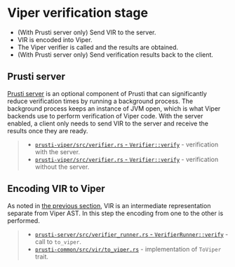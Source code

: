 # Viper verification stage

- (With Prusti server only) Send VIR to the server.
- VIR is encoded into Viper.
- The Viper verifier is called and the results are obtained.
- (With Prusti server only) Send verification results back to the client.

## Prusti server

[Prusti server](https://github.com/viperproject/prusti-dev/pull/43) is an optional component of Prusti that can significantly reduce verification times by running a background process. The background process keeps an instance of JVM open, which is what Viper backends use to perform verification of Viper code. With the server enabled, a client only needs to send VIR to the server and receive the results once they are ready.

> - [`prusti-viper/src/verifier.rs` - `Verifier::verify`](https://github.com/viperproject/prusti-dev/blob/143e673dc19b4c1363efade90ffee4f77641ec11/prusti-viper/src/verifier.rs#L259-L281) - verification with the server.
> - [`prusti-viper/src/verifier.rs` - `Verifier::verify`](https://github.com/viperproject/prusti-dev/blob/143e673dc19b4c1363efade90ffee4f77641ec11/prusti-viper/src/verifier.rs#L281-L288) - verification without the server.

## Encoding VIR to Viper

As noted in [the previous section](prusti.md#encoding-mir-to-vir), VIR is an intermediate representation separate from Viper AST. In this step the encoding from one to the other is performed.

> - [`prusti-server/src/verifier_runner.rs` - `VerifierRunner::verify`](https://github.com/viperproject/prusti-dev/blob/143e673dc19b4c1363efade90ffee4f77641ec11/prusti-server/src/verifier_runner.rs#L60) - call to `to_viper`.
> - [`prusti-common/src/vir/to_viper.rs`](https://github.com/viperproject/prusti-dev/blob/143e673dc19b4c1363efade90ffee4f77641ec11/prusti-common/src/vir/to_viper.rs) - implementation of `ToViper` trait.
